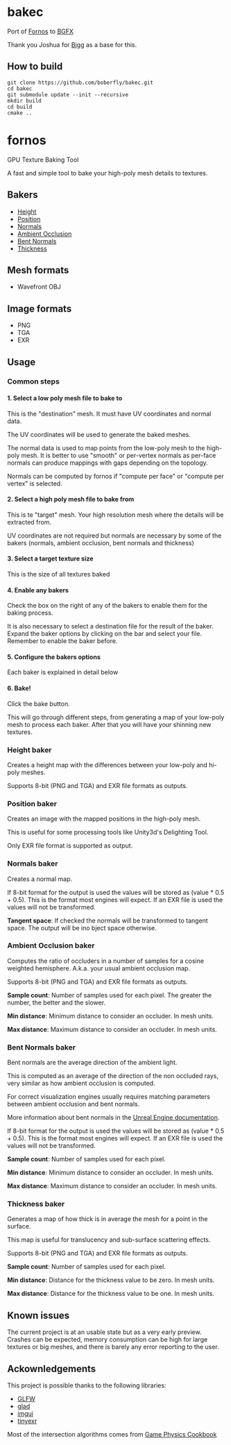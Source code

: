 # bakec
Port of [Fornos](https://github.com/caosdoar/Fornos) to [BGFX](https://github.com/bkaradzic/bgfx)

Thank you Joshua for [Bigg](https://github.com/JoshuaBrookover/bigg) as a base for this.

## How to build
```
git clone https://github.com/boberfly/bakec.git
cd bakec
git submodule update --init --recursive
mkdir build
cd build
cmake ..
```

# fornos

GPU Texture Baking Tool

A fast and simple tool to bake your high-poly mesh details to textures.

## Bakers

- [Height](#height-baker)
- [Position](#position-baker)
- [Normals](#normals-baker)
- [Ambient Occlusion](#ambient-occlusion-baker)
- [Bent Normals](#bent-normals-baker)
- [Thickness](#thickness-baker)

## Mesh formats

- Wavefront OBJ

## Image formats

- PNG
- TGA
- EXR

## Usage

### Common steps

#### 1. Select a low poly mesh file to bake to

This is the "destination" mesh. It must have UV coordinates and normal data.

The UV coordinates will be used to generate the baked meshes.

The normal data is used to map points from the low-poly mesh to the high-poly mesh. It is better to use "smooth" or per-vertex normals as per-face normals can produce mappings with gaps depending on the topology.

Normals can be computed by fornos if "compute per face" or "compute per vertex" is selected.

#### 2. Select a high poly mesh file to bake from

This is te "target" mesh. Your high resolution mesh where the details will be extracted from.

UV coordinates are not required but normals are necessary by some of the bakers (normals, ambient occlusion, bent normals and thickness)

#### 3. Select a target texture size

This is the size of all textures baked

#### 4. Enable any bakers

Check the box on the right of any of the bakers to enable them for the baking process.

It is also necessary to select a destination file for the result of the baker. Expand the baker options by clicking on the bar and select your file. Remember to enable the baker before.

#### 5. Configure the bakers options

Each baker is explained in detail below

#### 6. Bake!

Click the bake button.

This will go through different steps, from generating a map of your low-poly mesh to process each baker. After that you will have your shinning new textures.

### Height baker

Creates a height map with the differences between your low-poly and hi-poly meshes.

Supports 8-bit (PNG and TGA) and EXR file formats as outputs.

### Position baker

Creates an image with the mapped positions in the high-poly mesh.

This is useful for some processing tools like Unity3d's Delighting Tool.

Only EXR file format is supported as output.

### Normals baker

Creates a normal map.

If 8-bit format for the output is used the values will be stored as (value * 0.5 + 0.5). This is the format most engines will expect. If an EXR file is used the values will not be transformed. 

**Tangent space**: If checked the normals will be transformed to tangent space. The output will be ino bject space otherwise.

### Ambient Occlusion baker

Computes the ratio of occluders in a number of samples for a cosine weighted hemisphere. A.k.a. your usual ambient occlusion map.

Supports 8-bit (PNG and TGA) and EXR file formats as outputs.

**Sample count**: Number of samples used for each pixel. The greater the number, the better and the slower.

**Min distance**: Minimum distance to consider an occluder. In mesh units.

**Max distance**: Maximum distance to consider an occluder. In mesh units.

### Bent Normals baker

Bent normals are the average direction of the ambient light.

This is computed as an average of the direction of the non occluded rays, very similar as how ambient occlusion is computed.

For correct visualization engines usually requires matching parameters between ambient occlusion and bent normals. 

More information about bent normals in the [Unreal Engine documentation](https://docs.unrealengine.com/latest/INT/Engine/Rendering/LightingAndShadows/BentNormalMaps/).

If 8-bit format for the output is used the values will be stored as (value * 0.5 + 0.5). This is the format most engines will expect. If an EXR file is used the values will not be transformed. 

**Sample count**: Number of samples used for each pixel.

**Min distance**: Minimum distance to consider an occluder. In mesh units.

**Max distance**: Maximum distance to consider an occluder. In mesh units.

### Thickness baker

Generates a map of how thick is in average the mesh for a point in the surface.

This map is useful for translucency and sub-surface scattering effects.

Supports 8-bit (PNG and TGA) and EXR file formats as outputs.

**Sample count**: Number of samples used for each pixel.

**Min distance**: Distance for the thickness value to be zero. In mesh units.

**Max distance**: Distance for the thickness value to be one. In mesh units.


## Known issues

The current project is at an usable state but as a very early preview. Crashes can be expected, memory consumption can be high for large textures or big meshes, and there is barely any error reporting to the user.

## Ackownledgements

This project is possible thanks to the following libraries:

- [GLFW](http://www.glfw.org)
- [glad](http://glad.dav1d.de)
- [imgui](https://github.com/ocornut/imgui)
- [tinyexr](https://github.com/syoyo/tinyexr)

Most of the intersection algorithms comes from [Game Physics Cookbook](https://github.com/gszauer/GamePhysicsCookbook)